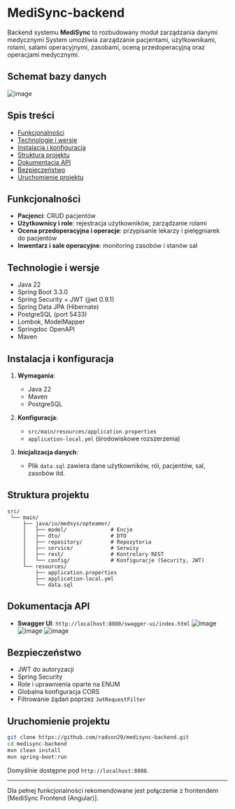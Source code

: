 # MediSync-backend 

Backend systemu **MediSync** to rozbudowany moduł zarządzania danymi medycznymi System umożliwia zarządzanie pacjentami, użytkownikami, rolami, salami operacyjnymi, zasobami, oceną przedoperacyjną oraz operacjami medycznymi.

## Schemat bazy danych
![image](https://github.com/user-attachments/assets/fa9319e8-8874-4e38-84d3-7bf75ee35f7e)


## Spis treści

- [Funkcjonalności](#funkcjonalności)
- [Technologie i wersje](#technologie-i-wersje)
- [Instalacja i konfiguracja](#instalacja-i-konfiguracja)
- [Struktura projektu](#struktura-projektu)
- [Dokumentacja API](#dokumentacja-api)
- [Bezpieczeństwo](#bezpieczeństwo)
- [Uruchomienie projektu](#uruchomienie-projektu)

## Funkcjonalności

- **Pacjenci**: CRUD pacjentów
- **Użytkownicy i role**: rejestracja użytkowników, zarządzanie rolami
- **Ocena przedoperacyjna i operacje**: przypisanie lekarzy i pielęgniarek do pacjentów
- **Inwentarz i sale operacyjne**: monitoring zasobów i stanów sal

## Technologie i wersje

- Java 22
- Spring Boot 3.3.0
- Spring Security + JWT (jjwt 0.9.1)
- Spring Data JPA (Hibernate)
- PostgreSQL (port 5433)
- Lombok, ModelMapper
- Springdoc OpenAPI
- Maven

## Instalacja i konfiguracja

1. **Wymagania**:
    - Java 22
    - Maven
    - PostgreSQL

2. **Konfiguracja**:
    - `src/main/resources/application.properties`
    - `application-local.yml` (środowiskowe rozszerzenia)

3. **Inicjalizacja danych**:
    - Plik `data.sql` zawiera dane użytkowników, ról, pacjentów, sal, zasobów itd.

## Struktura projektu

```
src/
 └── main/
     ├── java/io/medsys/opteamer/
     │   ├── model/              # Encje
     │   ├── dto/                # DTO
     │   ├── repository/         # Repozytoria
     │   ├── service/            # Serwisy
     │   ├── rest/               # Kontrolery REST
     │   └── config/             # Konfiguracje (Security, JWT)
     └── resources/
         ├── application.properties
         ├── application-local.yml
         └── data.sql
```

## Dokumentacja API

- **Swagger UI**: `http://localhost:8080/swagger-ui/index.html`
![image](https://github.com/user-attachments/assets/6901c1fc-5d65-428f-8057-12773d647080)
![image](https://github.com/user-attachments/assets/5c1ba4d0-3dd0-439a-b278-91b4c52d84c1)
![image](https://github.com/user-attachments/assets/0a1734ca-04b2-4287-8dcc-badb51e90e8d)


## Bezpieczeństwo

- JWT do autoryzacji
- Spring Security
- Role i uprawnienia oparte na ENUM
- Globalna konfiguracja CORS
- Filtrowanie żądań poprzez `JwtRequestFilter`


## Uruchomienie projektu

```bash
git clone https://github.com/radson29/medisync-backend.git
cd medisync-backend
mvn clean install
mvn spring-boot:run
```

Domyślnie dostępne pod `http://localhost:8080`.

---

Dla pełnej funkcjonalności rekomendowane jest połączenie z frontendem [MediSync Frontend (Angular)].


